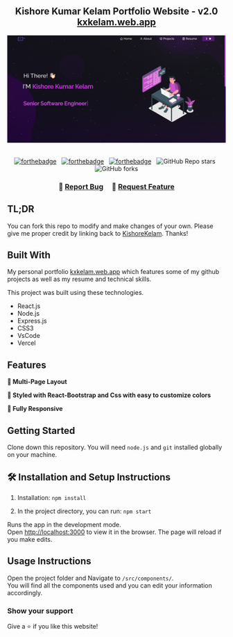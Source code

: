 <h2 align="center">
  Kishore Kumar Kelam Portfolio Website - v2.0<br/>
  <a href="https://kxkelam.web.app/" target="_blank">kxkelam.web.app</a>
</h2>
<div align="center">
  <img alt="Demo" src="./Images/readme_kishore.png" />
</div>

<br/>

<center>

[![forthebadge](https://forthebadge.com/images/badges/built-with-love.svg)](https://forthebadge.com) &nbsp;
[![forthebadge](https://forthebadge.com/images/badges/made-with-javascript.svg)](https://forthebadge.com) &nbsp;
[![forthebadge](https://forthebadge.com/images/badges/open-source.svg)](https://forthebadge.com) &nbsp;
![GitHub Repo stars](https://img.shields.io/github/stars/KishoreKelam/Portfolio?color=red&logo=github&style=for-the-badge) &nbsp;
![GitHub forks](https://img.shields.io/github/forks/KishoreKelam/Portfolio?color=red&logo=github&style=for-the-badge)

</center>

<h3 align="center">
    🔹
    <a href="https://github.com/KishoreKelam/Portfolio/issues">Report Bug</a> &nbsp; &nbsp;
    🔹
    <a href="https://github.com/KishoreKelam/Portfolio/issues">Request Feature</a>
</h3>

## TL;DR

You can fork this repo to modify and make changes of your own. Please give me proper credit by linking back to [KishoreKelam](https://github.com/KishoreKelam/Portfolio). Thanks!

## Built With

My personal portfolio <a href="https://kxkelam.web.app/" target="_blank">kxkelam.web.app</a> which features some of my github projects as well as my resume and technical skills.<br/>

This project was built using these technologies.

- React.js
- Node.js
- Express.js
- CSS3
- VsCode
- Vercel

## Features

**📖 Multi-Page Layout**

**🎨 Styled with React-Bootstrap and Css with easy to customize colors**

**📱 Fully Responsive**

## Getting Started

Clone down this repository. You will need `node.js` and `git` installed globally on your machine.

## 🛠 Installation and Setup Instructions

1. Installation: `npm install`

2. In the project directory, you can run: `npm start`

Runs the app in the development mode.\
Open [http://localhost:3000](http://localhost:3000) to view it in the browser.
The page will reload if you make edits.

## Usage Instructions

Open the project folder and Navigate to `/src/components/`. <br/>
You will find all the components used and you can edit your information accordingly.

### Show your support

Give a ⭐ if you like this website!

<!-- <a href="https://www.buymeacoffee.com/soumyajit4419" target="_blank"><img src="https://cdn.buymeacoffee.com/buttons/v2/default-violet.png" alt="Buy Me A Coffee" height= "60px" width= "217px" ></a> -->
